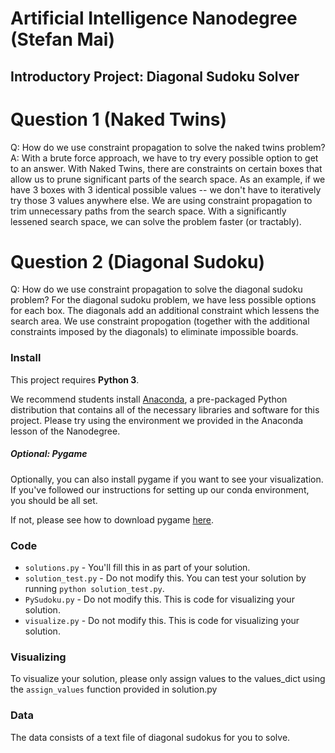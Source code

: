 # Artificial Intelligence Nanodegree (Stefan Mai)
## Introductory Project: Diagonal Sudoku Solver

# Question 1 (Naked Twins)
Q: How do we use constraint propagation to solve the naked twins problem?
A: With a brute force approach, we have to try every possible option to get to an answer. With Naked Twins, there are constraints on certain boxes that allow us to prune significant parts of the search space. As an example, if we have 3 boxes with 3 identical possible values -- we don't have to iteratively try those 3 values anywhere else. We are using constraint propagation to trim unnecessary paths from the search space. With a significantly lessened search space, we can solve the problem faster (or tractably).

# Question 2 (Diagonal Sudoku)
Q: How do we use constraint propagation to solve the diagonal sudoku problem?
For the diagonal sudoku problem, we have less possible options for each box. The diagonals add an additional constraint which lessens the search area. We use constraint propogation (together with the additional constraints imposed by the diagonals) to eliminate impossible boards.

### Install

This project requires **Python 3**.

We recommend students install [Anaconda](https://www.continuum.io/downloads), a pre-packaged Python distribution that contains all of the necessary libraries and software for this project. 
Please try using the environment we provided in the Anaconda lesson of the Nanodegree.

##### Optional: Pygame

Optionally, you can also install pygame if you want to see your visualization. If you've followed our instructions for setting up our conda environment, you should be all set.

If not, please see how to download pygame [here](http://www.pygame.org/download.shtml).

### Code

* `solutions.py` - You'll fill this in as part of your solution.
* `solution_test.py` - Do not modify this. You can test your solution by running `python solution_test.py`.
* `PySudoku.py` - Do not modify this. This is code for visualizing your solution.
* `visualize.py` - Do not modify this. This is code for visualizing your solution.

### Visualizing

To visualize your solution, please only assign values to the values_dict using the ```assign_values``` function provided in solution.py

### Data

The data consists of a text file of diagonal sudokus for you to solve.
